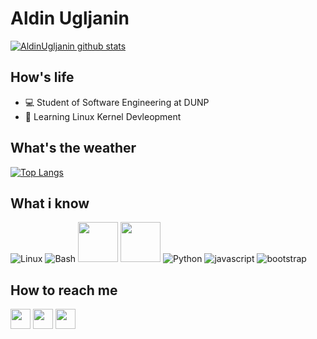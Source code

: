 # Aldin Ugljanin
[![AldinUgljanin github stats](https://github-readme-stats.vercel.app/api?username=AldinUgljanin&show_icons=true&include_all_commits=true&theme=tokyonight)](https://github.com/AldinUgljanin)

## How's life
- 💻 Student of Software Engineering at DUNP
- 📱 Learning Linux Kernel Devleopment

## What's the weather
[![Top Langs](https://github-readme-stats.vercel.app/api/top-langs/?username=AldinUgljanin&layout=compact&langs_count=10&theme=tokyonight)](https://github.com/AldinUgljanin)

## What i know
![Linux](https://www.vectorlogo.zone/logos/linux/linux-icon.svg)
![Bash](https://www.vectorlogo.zone/logos/gnu_bash/gnu_bash-icon.svg)
<img src="https://github.com/isocpp/logos/raw/master/cpp_logo.svg" width="64">
<img src="https://cdn.iconscout.com/icon/free/png-256/c-programming-569564.png" width="64">
![Python](https://www.vectorlogo.zone/logos/python/python-icon.svg)
![javascript](https://www.vectorlogo.zone/logos/javascript/javascript-icon.svg)
![bootstrap](https://www.vectorlogo.zone/logos/getbootstrap/getbootstrap-icon.svg)

## How to reach me
[<img src="https://www.vectorlogo.zone/logos/instagram/instagram-tile.svg" width="32">](https://www.instagram.com/aldinugljanin/)
[<img src="https://www.vectorlogo.zone/logos/telegram/telegram-tile.svg"
width="32">](http://t.me/aldinugljanin/)
[<img src="https://www.vectorlogo.zone/logos/linkedin/linkedin-tile.svg" width="32">](https://linkedin.com/in/aldinugljanin/)

